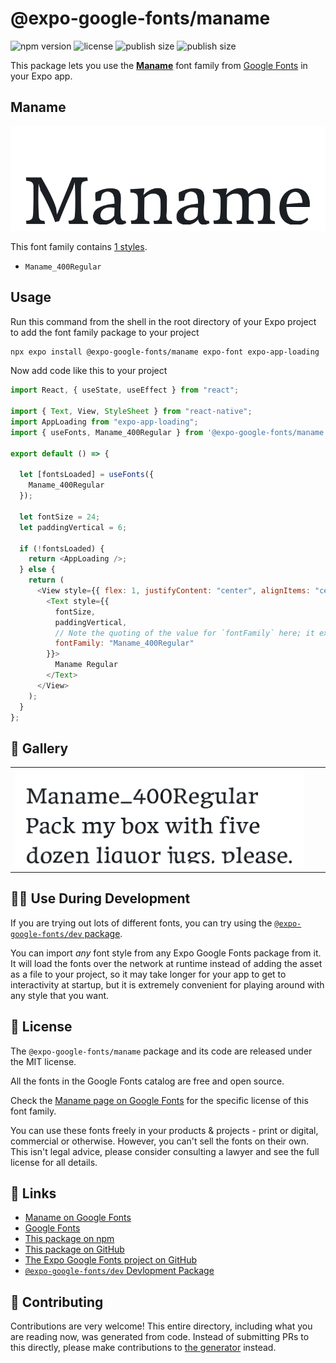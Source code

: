 # @expo-google-fonts/maname

![npm version](https://flat.badgen.net/npm/v/@expo-google-fonts/maname)
![license](https://flat.badgen.net/github/license/expo/google-fonts)
![publish size](https://flat.badgen.net/packagephobia/install/@expo-google-fonts/maname)
![publish size](https://flat.badgen.net/packagephobia/publish/@expo-google-fonts/maname)

This package lets you use the [**Maname**](https://fonts.google.com/specimen/Maname) font family from [Google Fonts](https://fonts.google.com/) in your Expo app.

## Maname

![Maname](./font-family.png)

This font family contains [1 styles](#-gallery).

- `Maname_400Regular`

## Usage

Run this command from the shell in the root directory of your Expo project to add the font family package to your project

```sh
npx expo install @expo-google-fonts/maname expo-font expo-app-loading
```

Now add code like this to your project

```js
import React, { useState, useEffect } from "react";

import { Text, View, StyleSheet } from "react-native";
import AppLoading from "expo-app-loading";
import { useFonts, Maname_400Regular } from '@expo-google-fonts/maname';

export default () => {

  let [fontsLoaded] = useFonts({
    Maname_400Regular
  });

  let fontSize = 24;
  let paddingVertical = 6;

  if (!fontsLoaded) {
    return <AppLoading />;
  } else {
    return (
      <View style={{ flex: 1, justifyContent: "center", alignItems: "center" }}>
        <Text style={{
          fontSize,
          paddingVertical,
          // Note the quoting of the value for `fontFamily` here; it expects a string!
          fontFamily: "Maname_400Regular"
        }}>
          Maname Regular
        </Text>
      </View>
    );
  }
};
```

## 🔡 Gallery


||||
|-|-|-|
|![Maname_400Regular](./Maname_400Regular.ttf.png)||||


## 👩‍💻 Use During Development

If you are trying out lots of different fonts, you can try using the [`@expo-google-fonts/dev` package](https://github.com/expo/google-fonts/tree/master/font-packages/dev#readme).

You can import _any_ font style from any Expo Google Fonts package from it. It will load the fonts over the network at runtime instead of adding the asset as a file to your project, so it may take longer for your app to get to interactivity at startup, but it is extremely convenient for playing around with any style that you want.


## 📖 License

The `@expo-google-fonts/maname` package and its code are released under the MIT license.

All the fonts in the Google Fonts catalog are free and open source.

Check the [Maname page on Google Fonts](https://fonts.google.com/specimen/Maname) for the specific license of this font family.

You can use these fonts freely in your products & projects - print or digital, commercial or otherwise. However, you can't sell the fonts on their own. This isn't legal advice, please consider consulting a lawyer and see the full license for all details.

## 🔗 Links

- [Maname on Google Fonts](https://fonts.google.com/specimen/Maname)
- [Google Fonts](https://fonts.google.com/)
- [This package on npm](https://www.npmjs.com/package/@expo-google-fonts/maname)
- [This package on GitHub](https://github.com/expo/google-fonts/tree/master/font-packages/maname)
- [The Expo Google Fonts project on GitHub](https://github.com/expo/google-fonts)
- [`@expo-google-fonts/dev` Devlopment Package](https://github.com/expo/google-fonts/tree/master/font-packages/dev)

## 🤝 Contributing

Contributions are very welcome! This entire directory, including what you are reading now, was generated from code. Instead of submitting PRs to this directly, please make contributions to [the generator](https://github.com/expo/google-fonts/tree/master/packages/generator) instead.

